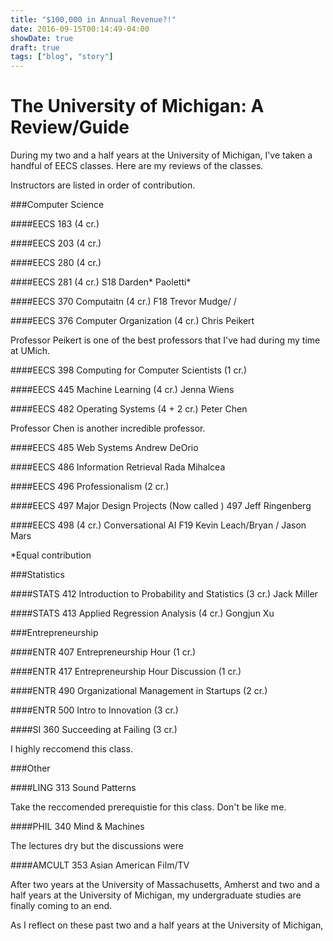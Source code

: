 ```yaml
---
title: "$100,000 in Annual Revenue?!"
date: 2016-09-15T00:14:49-04:00
showDate: true
draft: true
tags: ["blog", "story"]
---
```


# The University of Michigan: A Review/Guide

During my two and a half years at the University of Michigan, I've taken a handful of EECS classes. Here are my reviews of the classes.

Instructors are listed in order of contribution.

###Computer Science

####EECS 183 (4 cr.)

####EECS 203 (4 cr.)

####EECS 280 (4 cr.)

####EECS 281 (4 cr.) S18 Darden* Paoletti*

####EECS 370 Computaitn (4 cr.) F18 Trevor Mudge/ /

####EECS 376 Computer Organization (4 cr.) Chris Peikert

Professor Peikert is one of the best professors that I've had during my time at UMich.

####EECS 398 Computing for Computer Scientists (1 cr.)

####EECS 445 Machine Learning (4 cr.) Jenna Wiens

####EECS 482 Operating Systems (4 + 2 cr.) Peter Chen

Professor Chen is another incredible professor.

####EECS 485 Web Systems Andrew DeOrio

####EECS 486 Information Retrieval Rada Mihalcea

####EECS 496 Professionalism (2 cr.)

####EECS 497 Major Design Projects (Now called ) 497 Jeff Ringenberg

####EECS 498 (4 cr.) Conversational AI F19 Kevin Leach/Bryan / Jason Mars

\*Equal contribution

###Statistics

####STATS 412 Introduction to Probability and Statistics (3 cr.) Jack Miller

####STATS 413 Applied Regression Analysis (4 cr.) Gongjun Xu

###Entrepreneurship

####ENTR 407 Entrepreneurship Hour (1 cr.)

####ENTR 417 Entrepreneurship Hour Discussion (1 cr.)

####ENTR 490 Organizational Management in Startups (2 cr.)

####ENTR 500 Intro to Innovation (3 cr.)

####SI 360 Succeeding at Failing (3 cr.)

I highly reccomend this class.

###Other

####LING 313 Sound Patterns

Take the reccomended prerequistie for this class. Don't be like me.

####PHIL 340 Mind & Machines

The lectures dry but the discussions were

####AMCULT 353 Asian American Film/TV

After two years at the University of Massachusetts, Amherst and two and a half years at the University of Michigan, my undergraduate studies are finally coming to an end.

As I reflect on these past two and a half years at the University of Michigan,
